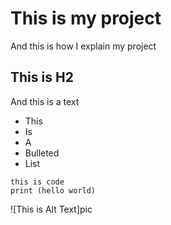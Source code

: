 # This is my project
And this is how I explain my project

## This is H2
And this is a text

* This
* Is
* A
* Bulleted
* List

```
this is code
print (hello world)
```
![This is Alt Text]pic
